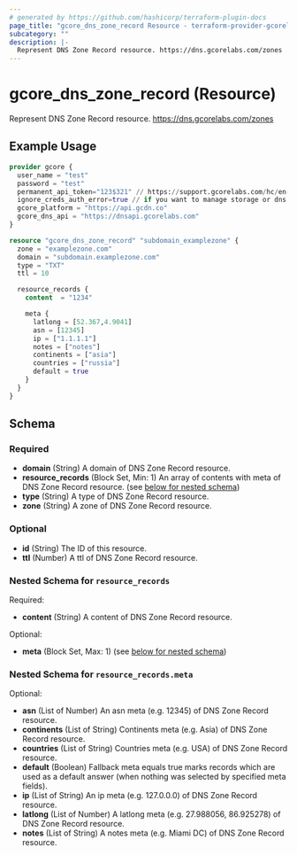 ```yaml
---
# generated by https://github.com/hashicorp/terraform-plugin-docs
page_title: "gcore_dns_zone_record Resource - terraform-provider-gcorelabs"
subcategory: ""
description: |-
  Represent DNS Zone Record resource. https://dns.gcorelabs.com/zones
---
```


# gcore_dns_zone_record (Resource)

Represent DNS Zone Record resource. https://dns.gcorelabs.com/zones

## Example Usage

```terraform
provider gcore {
  user_name = "test"
  password = "test"
  permanent_api_token="123$321" // https://support.gcorelabs.com/hc/en-us/articles/360018625617-API-tokens
  ignore_creds_auth_error=true // if you want to manage storage or dns resources only and provide permanent_api_token without user_name & password
  gcore_platform = "https://api.gcdn.co"
  gcore_dns_api = "https://dnsapi.gcorelabs.com"
}

resource "gcore_dns_zone_record" "subdomain_examplezone" {
  zone = "examplezone.com"
  domain = "subdomain.examplezone.com"
  type = "TXT"
  ttl = 10

  resource_records {
    content  = "1234"

    meta {
      latlong = [52.367,4.9041]
      asn = [12345]
      ip = ["1.1.1.1"]
      notes = ["notes"]
      continents = ["asia"]
      countries = ["russia"]
      default = true
    }
  }
}
```

<!-- schema generated by tfplugindocs -->
## Schema

### Required

- **domain** (String) A domain of DNS Zone Record resource.
- **resource_records** (Block Set, Min: 1) An array of contents with meta of DNS Zone Record resource. (see [below for nested schema](#nestedblock--resource_records))
- **type** (String) A type of DNS Zone Record resource.
- **zone** (String) A zone of DNS Zone Record resource.

### Optional

- **id** (String) The ID of this resource.
- **ttl** (Number) A ttl of DNS Zone Record resource.

<a id="nestedblock--resource_records"></a>
### Nested Schema for `resource_records`

Required:

- **content** (String) A content of DNS Zone Record resource.

Optional:

- **meta** (Block Set, Max: 1) (see [below for nested schema](#nestedblock--resource_records--meta))

<a id="nestedblock--resource_records--meta"></a>
### Nested Schema for `resource_records.meta`

Optional:

- **asn** (List of Number) An asn meta (e.g. 12345) of DNS Zone Record resource.
- **continents** (List of String) Continents meta (e.g. Asia) of DNS Zone Record resource.
- **countries** (List of String) Countries meta (e.g. USA) of DNS Zone Record resource.
- **default** (Boolean) Fallback meta equals true marks records which are used as a default answer (when nothing was selected by specified meta fields).
- **ip** (List of String) An ip meta (e.g. 127.0.0.0) of DNS Zone Record resource.
- **latlong** (List of Number) A latlong meta (e.g. 27.988056, 86.925278) of DNS Zone Record resource.
- **notes** (List of String) A notes meta (e.g. Miami DC) of DNS Zone Record resource.


